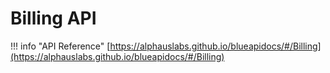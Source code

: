 # Billing API

!!! info "API Reference"
    [https://alphauslabs.github.io/blueapidocs/#/Billing](https://alphauslabs.github.io/blueapidocs/#/Billing)
